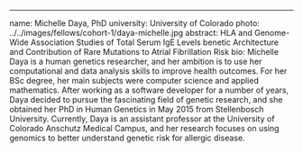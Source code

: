 ---
name: Michelle Daya, PhD
university: University of Colorado
photo: ../../images/fellows/cohort-1/daya-michelle.jpg
abstract: HLA and Genome-Wide Association Studies of Total Serum IgE Levels benetic Architecture and Contribution of Rare Mutations to Atrial Fibrillation Risk
bio: Michelle Daya is a human genetics researcher, and her ambition is to use her computational and data analysis skills to improve health outcomes. For her BSc degree, her main subjects were computer science and applied mathematics. After working as a software developer for a number of years, Daya decided to pursue the fascinating field of genetic research, and she obtained her PhD in Human Genetics in May 2015 from Stellenbosch University. Currently, Daya is an assistant professor at the University of Colorado Anschutz Medical Campus, and her research focuses on using genomics to better understand genetic risk for allergic disease.

